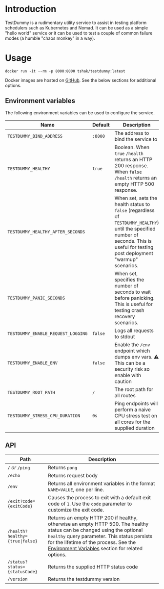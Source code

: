 # Introduction

TestDummy is a rudimentary utility service to assist in testing platform schedulers such as Kubernetes and Nomad. It can be used as a simple "hello world" service or it can be used to test a couple of common failure modes (a humble "chaos monkey" in a way).

# Usage
```
docker run -it --rm -p 8000:8000 tshak/testdummy:latest
```

Docker images are hosted on [GitHub](https://github.com/tshak/testdummy/pkgs/container/testdummy). See the below sections for additional options.

## Environment variables

The following environment variables can be used to configure the service.

| Name | Default | Description
| -| -| -
| `TESTDUMMY_BIND_ADDRESS` | `:8000` | The address to bind the service to
| `TESTDUMMY_HEALTHY` | `true` | Boolean. When `true` `/health` returns an HTTP 200 response. When `false` `/health`  returns an empty HTTP 500 response.
| `TESTDUMMY_HEALTHY_AFTER_SECONDS` | | When set, sets the health status to `false` (regardless of `TESTDUMMY_HEALTHY`) until the specified number of seconds. This is useful for testing post deployment "warmup" scenarios.
| `TESTDUMMY_PANIC_SECONDS` | | When set, specifies the number of seconds to wait before panicking. This is useful for testing crash recovery scenarios.
| `TESTDUMMY_ENABLE_REQUEST_LOGGING` | `false` | Logs all requests to stdout
| `TESTDUMMY_ENABLE_ENV` | `false` | Enable the `/env` endpoint which dumps env vars. :warning: This can be a security risk so enable with caution
| `TESTDUMMY_ROOT_PATH` | `/` | The root path for all routes
| `TESTDUMMY_STRESS_CPU_DURATION` | `0s` | Ping endpoints will perform a naive CPU stress test on all cores for the supplied duration


## API

| Path | Description
|  -| -
| `/` _or_ `/ping` | Returns `pong`
| `/echo` | Returns request body
| `/env` | Returns all environment variables in the format `NAME=VALUE`, one per line.
| `/exit?code={exitCode}` | Causes the process to exit with a default exit code of `1`. Use the `code` parameter to customize the exit code.
| <code>/health?healthy={true&#124;false}</code> | Returns an empty HTTP 200 if healthy, otherwise an empty HTTP 500.  The healthy status can be changed using the optional `healthy` query parameter. This status persists for the lifetime of the process. See the [Environment Variables](#environment-variables) section for related options.
| `/status?status={statusCode}` | Returns the supplied HTTP status code
| `/version` | Returns the testdummy version

